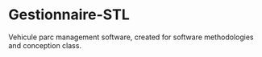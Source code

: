 # Gestionnaire-STL
Vehicule parc management software, created for software methodologies and conception class.
